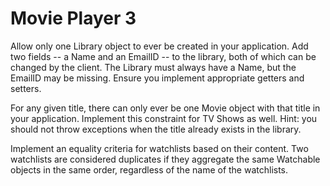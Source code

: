 # Movie Player 3
Allow only one Library object to ever be created in your application. Add two fields -- a Name and an EmailID -- to the library, both of which can be changed by the client. The Library must always have a Name, but the EmailID may be missing. Ensure you implement appropriate getters and setters.

For any given title, there can only ever be one Movie object with that title in your application. Implement this constraint for TV Shows as well. Hint: you should not throw exceptions when the title already exists in the library.

Implement an equality criteria for watchlists based on their content. Two watchlists are considered duplicates if they aggregate the same Watchable objects in the same order, regardless of the name of the watchlists.

